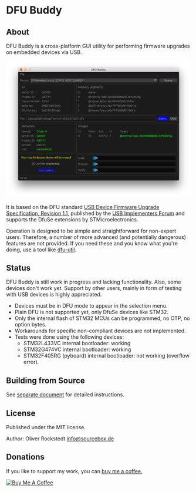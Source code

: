 # DFU Buddy

## About

DFU Buddy is a cross-platform GUI utility for performing firmware upgrades on embedded devices via USB.

![Screenshot](screenshot.png)

It is based on the DFU standard [USB Device Firmware Upgrade Specification, Revision 1.1](https://usb.org/sites/default/files/DFU_1.1.pdf), published by the [USB Implementers Forum](https://www.usb.org) and supports the DfuSe extensions by STMicroelectronics.

Operation is designed to be simple and straightforward for non-expert users. Therefore, a number of more advanced (and potentially dangerous) features are not provided. If you need these and you know what you're doing, use a tool like [dfu-util](http://dfu-util.sourceforge.net/).

## Status

DFU Buddy is still work in progress and lacking functionality. Also, some devices don't work yet. Support by other users, mainly in form of testing with USB devices is highly appreciated.

- Devices must be in DFU mode to appear in the selection menu.
- Plain DFU is not supported yet, only DfuSe devices like STM32.
- Only the internal flash of STM32 MCUs can be programmed, no OTP, no option bytes.
- Workarounds for specific non-compliant devices are not implemented.
- Tests were done using the following devices:
    - STM32L433VC internal bootloader: working
    - STM32G474VC internal bootloader: working
    - STM32F405RG (pyboard) internal bootloader: not working (overflow error).

## Building from Source

See [separate document](BUILDING.md) for detailed instructions.

## License

Published under the MIT license.

Author: Oliver Rockstedt <info@sourcebox.de>

## Donations

If you like to support my work, you can [buy me a coffee.](https://www.buymeacoffee.com/sourcebox)

<a href="https://www.buymeacoffee.com/sourcebox" target="_blank"><img src="https://cdn.buymeacoffee.com/buttons/default-orange.png" alt="Buy Me A Coffee" height="41" width="174"></a>
